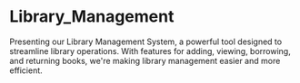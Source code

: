 # Library_Management
Presenting our Library Management System, a powerful tool designed to streamline library operations. With features for adding, viewing, borrowing, and returning books, we're making library management easier and more efficient.
